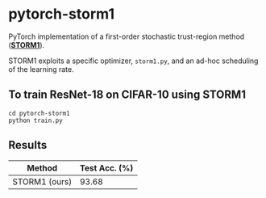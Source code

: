 # pytorch-storm1
PyTorch implementation of a first-order stochastic trust-region method ([**STORM1**](https://pubsonline.informs.org/doi/abs/10.1287/ijoo.2019.0016)).

STORM1 exploits a specific optimizer, `storm1.py`, and an ad-hoc scheduling of the learning rate.

## To train ResNet-18 on CIFAR-10 using STORM1
```
cd pytorch-storm1
python train.py
```
## Results
| Method      | Test Acc. (%) |
| ----------- | ----------- |
| STORM1 (ours)   | 93.68        |
